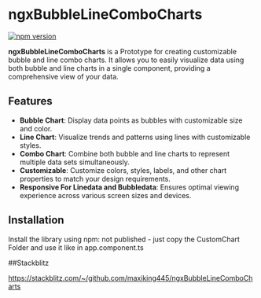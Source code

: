 # ngxBubbleLineComboCharts

[![npm version](https://badge.fury.io/js/%40maxiking445%2Fngx-bubble-line-combo-charts.svg)](https://www.npmjs.com/package/@maxiking445/ngx-bubble-line-combo-charts)

**ngxBubbleLineComboCharts** is a Prototype for creating customizable bubble and line combo charts. It allows you to easily visualize data using both bubble and line charts in a single component, providing a comprehensive view of your data.

## Features

- **Bubble Chart**: Display data points as bubbles with customizable size and color.
- **Line Chart**: Visualize trends and patterns using lines with customizable styles.
- **Combo Chart**: Combine both bubble and line charts to represent multiple data sets simultaneously.
- **Customizable**: Customize colors, styles, labels, and other chart properties to match your design requirements.
- **Responsive For Linedata and Bubbledata**: Ensures optimal viewing experience across various screen sizes and devices.

## Installation

Install the library using npm: not published - just copy the CustomChart Folder and use it like in app.component.ts


##Stackblitz

https://stackblitz.com/~/github.com/maxiking445/ngxBubbleLineComboCharts
